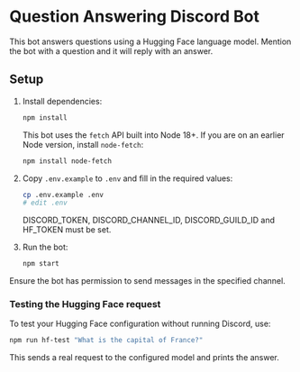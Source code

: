 # Question Answering Discord Bot

This bot answers questions using a Hugging Face language model. Mention the bot
with a question and it will reply with an answer.

## Setup

1. Install dependencies:
   ```bash
   npm install
   ```
   This bot uses the `fetch` API built into Node 18+. If you are on an
   earlier Node version, install `node-fetch`:
   ```bash
   npm install node-fetch
   ```
2. Copy `.env.example` to `.env` and fill in the required values:
   ```bash
   cp .env.example .env
   # edit .env
   ```
   DISCORD_TOKEN, DISCORD_CHANNEL_ID, DISCORD_GUILD_ID and HF_TOKEN must be set.

3. Run the bot:
   ```bash
   npm start
   ```

Ensure the bot has permission to send messages in the specified channel.

### Testing the Hugging Face request

To test your Hugging Face configuration without running Discord, use:

```bash
npm run hf-test "What is the capital of France?"
```

This sends a real request to the configured model and prints the answer.
